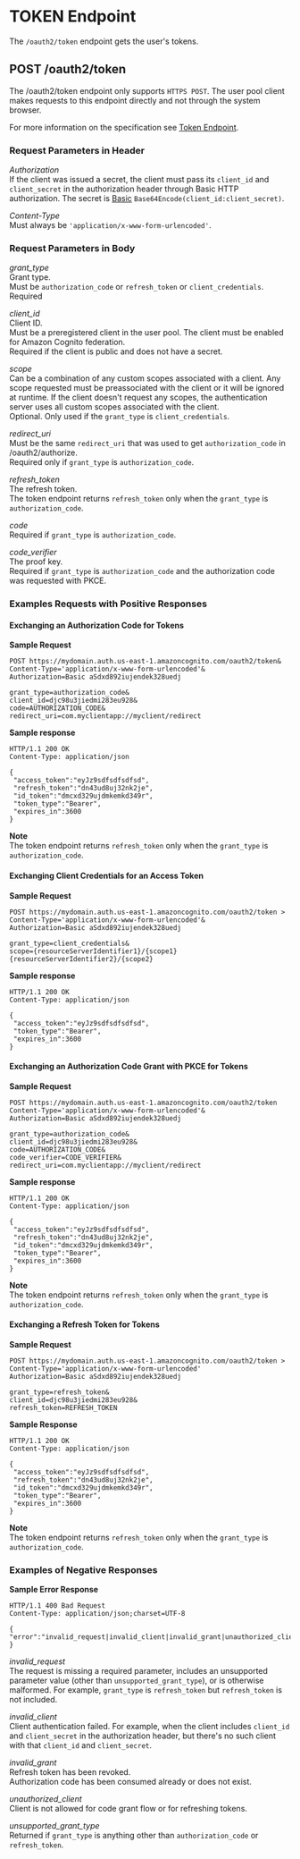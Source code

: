 # TOKEN Endpoint<a name="token-endpoint"></a>

The `/oauth2/token` endpoint gets the user's tokens\.

## POST /oauth2/token<a name="post-token"></a>

The /oauth2/token endpoint only supports `HTTPS POST`\. The user pool client makes requests to this endpoint directly and not through the system browser\.

For more information on the specification see [Token Endpoint](http://openid.net/specs/openid-connect-core-1_0.html#TokenEndpoint)\.

### Request Parameters in Header<a name="post-token-request-parameters"></a>

*Authorization*  
If the client was issued a secret, the client must pass its `client_id` and `client_secret` in the authorization header through Basic HTTP authorization\. The secret is [Basic](https://en.wikipedia.org/wiki/Basic_access_authentication#Client_side) `Base64Encode(client_id:client_secret)`\.

*Content\-Type*  
Must always be `'application/x-www-form-urlencoded'`\.

### Request Parameters in Body<a name="post-token-request-parameters-in-body"></a>

*grant\_type*  
Grant type\.  
Must be `authorization_code` or `refresh_token` or `client_credentials`\.  
Required

*client\_id*  
Client ID\.  
Must be a preregistered client in the user pool\. The client must be enabled for Amazon Cognito federation\.  
Required if the client is public and does not have a secret\.

*scope*  
Can be a combination of any custom scopes associated with a client\. Any scope requested must be preassociated with the client or it will be ignored at runtime\. If the client doesn't request any scopes, the authentication server uses all custom scopes associated with the client\.  
Optional\. Only used if the `grant_type` is `client_credentials`\.

*redirect\_uri*  
Must be the same `redirect_uri` that was used to get `authorization_code` in /oauth2/authorize\.  
Required only if `grant_type` is `authorization_code`\.

*refresh\_token*  
The refresh token\.  
The token endpoint returns `refresh_token` only when the `grant_type` is `authorization_code`\.

*code*  
Required if `grant_type` is `authorization_code`\.

*code\_verifier*  
The proof key\.  
Required if `grant_type` is `authorization_code` and the authorization code was requested with PKCE\.

### Examples Requests with Positive Responses<a name="post-token-positive"></a>

#### Exchanging an Authorization Code for Tokens<a name="post-token-positive-exchanging-authorization-code-for-tokens"></a>

 **Sample Request**

```
POST https://mydomain.auth.us-east-1.amazoncognito.com/oauth2/token&
Content-Type='application/x-www-form-urlencoded'&
Authorization=Basic aSdxd892iujendek328uedj

grant_type=authorization_code&
client_id=djc98u3jiedmi283eu928&
code=AUTHORIZATION_CODE&
redirect_uri=com.myclientapp://myclient/redirect
```

**Sample response**

```
HTTP/1.1 200 OK
Content-Type: application/json

{ 
 "access_token":"eyJz9sdfsdfsdfsd", 
 "refresh_token":"dn43ud8uj32nk2je", 
 "id_token":"dmcxd329ujdmkemkd349r",
 "token_type":"Bearer", 
 "expires_in":3600
}
```

**Note**  
The token endpoint returns `refresh_token` only when the `grant_type` is `authorization_code`\.

#### Exchanging Client Credentials for an Access Token<a name="post-token-positive-exchanging-client-credentials-for-an-access-token"></a>

 **Sample Request**

```
POST https://mydomain.auth.us-east-1.amazoncognito.com/oauth2/token >
Content-Type='application/x-www-form-urlencoded'&
Authorization=Basic aSdxd892iujendek328uedj

grant_type=client_credentials&
scope={resourceServerIdentifier1}/{scope1} {resourceServerIdentifier2}/{scope2}
```

**Sample response**

```
HTTP/1.1 200 OK
Content-Type: application/json

{
 "access_token":"eyJz9sdfsdfsdfsd", 
 "token_type":"Bearer", 
 "expires_in":3600
}
```

#### Exchanging an Authorization Code Grant with PKCE for Tokens<a name="post-token-positive-exchanging-authorization-code-grant-with-pkce-for-tokens"></a>

**Sample Request**

```
POST https://mydomain.auth.us-east-1.amazoncognito.com/oauth2/token
Content-Type='application/x-www-form-urlencoded'&
Authorization=Basic aSdxd892iujendek328uedj

grant_type=authorization_code&
client_id=djc98u3jiedmi283eu928&
code=AUTHORIZATION_CODE&
code_verifier=CODE_VERIFIER&
redirect_uri=com.myclientapp://myclient/redirect
```

**Sample response**

```
HTTP/1.1 200 OK
Content-Type: application/json

{
 "access_token":"eyJz9sdfsdfsdfsd",
 "refresh_token":"dn43ud8uj32nk2je",
 "id_token":"dmcxd329ujdmkemkd349r",
 "token_type":"Bearer", 
 "expires_in":3600
}
```

**Note**  
The token endpoint returns `refresh_token` only when the `grant_type` is `authorization_code`\.

#### Exchanging a Refresh Token for Tokens<a name="post-token-positive-exchanging-a-refresh-token-for-tokens.title"></a>

**Sample Request**

```
POST https://mydomain.auth.us-east-1.amazoncognito.com/oauth2/token >
Content-Type='application/x-www-form-urlencoded'
Authorization=Basic aSdxd892iujendek328uedj

grant_type=refresh_token&
client_id=djc98u3jiedmi283eu928&
refresh_token=REFRESH_TOKEN
```

**Sample Response**

```
HTTP/1.1 200 OK
Content-Type: application/json

{
 "access_token":"eyJz9sdfsdfsdfsd", 
 "refresh_token":"dn43ud8uj32nk2je",
 "id_token":"dmcxd329ujdmkemkd349r",
 "token_type":"Bearer", 
 "expires_in":3600
}
```

**Note**  
The token endpoint returns `refresh_token` only when the `grant_type` is `authorization_code`\.

### Examples of Negative Responses<a name="post-token-negative"></a>

**Sample Error Response**

```
HTTP/1.1 400 Bad Request
Content-Type: application/json;charset=UTF-8

{
"error":"invalid_request|invalid_client|invalid_grant|unauthorized_client|unsupported_grant_type|"
}
```

*invalid\_request*  
The request is missing a required parameter, includes an unsupported parameter value \(other than `unsupported_grant_type`\), or is otherwise malformed\. For example, `grant_type` is `refresh_token` but `refresh_token` is not included\. 

*invalid\_client*  
Client authentication failed\. For example, when the client includes `client_id` and `client_secret` in the authorization header, but there's no such client with that `client_id` and `client_secret`\. 

*invalid\_grant*  
Refresh token has been revoked\.   
Authorization code has been consumed already or does not exist\. 

*unauthorized\_client*  
Client is not allowed for code grant flow or for refreshing tokens\. 

*unsupported\_grant\_type*  
Returned if `grant_type` is anything other than `authorization_code` or `refresh_token`\. 